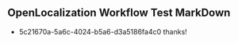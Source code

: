 ## OpenLocalization Workflow Test MarkDown
* 5c21670a-5a6c-4024-b5a6-d3a5186fa4c0 thanks!

<!--HONumber=Aug16_HO3-->


